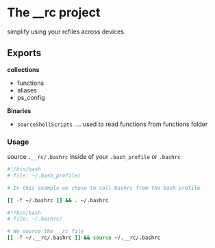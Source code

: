 # The __rc project
simplify using your rcfiles across devices.

## Exports
**collections**
- functions
- aliases
- ps_config

 **Binaries**
- `sourceShellScripts` ....  used to read functions from functions folder

### Usage
source `.__rc/.bashrc` inside of your `.bash_profile` or `.bashrc`

```bash
#!/bin/bash
# file: ~/.bash_profile/

# In this example we chose to call bashrc from the bash profile

[[ -f ~/.bashrc ]] && . ~/.bashrc
```

```bash
#!/bin/bash
# file: ~/.bashrc/

# We source the __rc file
[[ -f ~/.__rc/.bashrc ]] && source ~/.__rc/.bashrc
```
